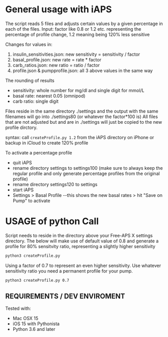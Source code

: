 # General usage with iAPS

The script reads 5 files and adjusts certain values by a given percentage in each of the files.
Input: factor like 0.8 or 1.2 etc. representing the percentage of profile change, 1.2 meaning being 120% less sensitive

Changes for values in:

1. insulin_sensitivities.json:
   new sensitivity = sensitivity / factor
2. basal_profile.json:
   new rate = rate * factor
3. carb_ratios.json:
   new ratio = ratio / factor
4. profile.json & pumpprofile.json:
   all 3 above values in the same way

The rounding of results
- sensitivity: whole number for mg/dl and single digit for mmol/L
- basal rate: nearest 0.05 (omnipod)
- carb ratio: single digit

Files reside in the same directory ./settings and the output with the same filenames will go into ./settings80 (or whatever the factor*100 is)
All files that are not adjusted but and are in ./settings will just be copied to the new profile dirctory.

syntax: call `createProfile.py 1.2` from the iAPS directory on iPhone or backup in iCloud to create 120% profile

To activate a percentage profile
- quit iAPS
- rename directory settings to settings100 (make sure to always keep the regular profile and only generate percentage profiles from the original profile)
- rename directory settings120 to settings
- start iAPS
- Settings > Basal Profile --this shows the new basal rates > hit "Save on Pump" to activate

# USAGE of python Call

Script needs to reside in the directory above your Free-APS X settings directory.
The below will make use of default value of 0.8 and generate a profile for 80% sensitvity ratio, representing a slightly higher sensitivity

```sh
python3 createProfile.py
```

Using a factor of 0.7 to represent an even higher sensitivity. Use whatever sensitivity ratio you need a permanent profile for your pump.

```sh
python3 createProfile.py 0.7
```

## REQUIREMENTS / DEV ENVIROMENT

Tested with:

- Mac OSX 15
- iOS 15 with Pythonista
- Python 3.6 and later
